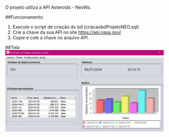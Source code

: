 O projeto utiliza a API Asteroids - NeoWs.

##Funcionamento
1. Execute o script de criação do bd (criacaobdProjetoNEO.sql)
2. Crie a chave da sua API no site  https://api.nasa.gov/
3. Copie e cole a chave no arquivo API.

##Tela
<img src="Ilustrativo.PNG">
